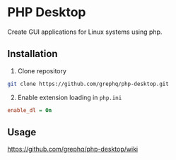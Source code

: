 # PHP Desktop
Create GUI applications for Linux systems using php.

## Installation
1. Clone repository
  ```bash
  git clone https://github.com/grephq/php-desktop.git
  ```
2. Enable extension loading in ```php.ini```
  ```ini
  enable_dl = On
  ```

## Usage
https://github.com/grephq/php-desktop/wiki
